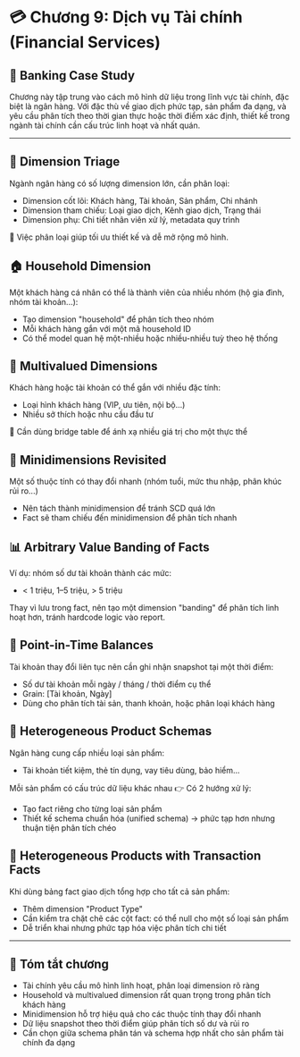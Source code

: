 # 💳 Chương 9: Dịch vụ Tài chính (Financial Services)

## 🏦 Banking Case Study

Chương này tập trung vào cách mô hình dữ liệu trong lĩnh vực tài chính, đặc biệt là ngân hàng. Với đặc thù về giao dịch phức tạp, sản phẩm đa dạng, và yêu cầu phân tích theo thời gian thực hoặc thời điểm xác định, thiết kế trong ngành tài chính cần cấu trúc linh hoạt và nhất quán.

---

## 🧪 Dimension Triage

Ngành ngân hàng có số lượng dimension lớn, cần phân loại:

* Dimension cốt lõi: Khách hàng, Tài khoản, Sản phẩm, Chi nhánh
* Dimension tham chiếu: Loại giao dịch, Kênh giao dịch, Trạng thái
* Dimension phụ: Chi tiết nhân viên xử lý, metadata quy trình

📌 Việc phân loại giúp tối ưu thiết kế và dễ mở rộng mô hình.

## 🏠 Household Dimension

Một khách hàng cá nhân có thể là thành viên của nhiều nhóm (hộ gia đình, nhóm tài khoản...):

* Tạo dimension "household" để phân tích theo nhóm
* Mỗi khách hàng gắn với một mã household ID
* Có thể model quan hệ một-nhiều hoặc nhiều-nhiều tuỳ theo hệ thống

## 🔗 Multivalued Dimensions

Khách hàng hoặc tài khoản có thể gắn với nhiều đặc tính:

* Loại hình khách hàng (VIP, ưu tiên, nội bộ...)
* Nhiều sở thích hoặc nhu cầu đầu tư

📌 Cần dùng bridge table để ánh xạ nhiều giá trị cho một thực thể

## 🧮 Minidimensions Revisited

Một số thuộc tính có thay đổi nhanh (nhóm tuổi, mức thu nhập, phân khúc rủi ro...)

* Nên tách thành minidimension để tránh SCD quá lớn
* Fact sẽ tham chiếu đến minidimension để phân tích nhanh

## 📊 Arbitrary Value Banding of Facts

Ví dụ: nhóm số dư tài khoản thành các mức:

* < 1 triệu, 1–5 triệu, > 5 triệu

Thay vì lưu trong fact, nên tạo một dimension "banding" để phân tích linh hoạt hơn, tránh hardcode logic vào report.

## 📅 Point-in-Time Balances

Tài khoản thay đổi liên tục nên cần ghi nhận snapshot tại một thời điểm:

* Số dư tài khoản mỗi ngày / tháng / thời điểm cụ thể
* Grain: \[Tài khoản, Ngày]
* Dùng cho phân tích tài sản, thanh khoản, hoặc phân loại khách hàng

## 🧬 Heterogeneous Product Schemas

Ngân hàng cung cấp nhiều loại sản phẩm:

* Tài khoản tiết kiệm, thẻ tín dụng, vay tiêu dùng, bảo hiểm...

Mỗi sản phẩm có cấu trúc dữ liệu khác nhau
👉 Có 2 hướng xử lý:

* Tạo fact riêng cho từng loại sản phẩm
* Thiết kế schema chuẩn hóa (unified schema) → phức tạp hơn nhưng thuận tiện phân tích chéo

## 🔄 Heterogeneous Products with Transaction Facts

Khi dùng bảng fact giao dịch tổng hợp cho tất cả sản phẩm:

* Thêm dimension "Product Type"
* Cần kiểm tra chặt chẽ các cột fact: có thể null cho một số loại sản phẩm
* Dễ triển khai nhưng phức tạp hóa việc phân tích chi tiết

---

## 📌 Tóm tắt chương

* Tài chính yêu cầu mô hình linh hoạt, phân loại dimension rõ ràng
* Household và multivalued dimension rất quan trọng trong phân tích khách hàng
* Minidimension hỗ trợ hiệu quả cho các thuộc tính thay đổi nhanh
* Dữ liệu snapshot theo thời điểm giúp phân tích số dư và rủi ro
* Cần chọn giữa schema phân tán và schema hợp nhất cho sản phẩm tài chính đa dạng
